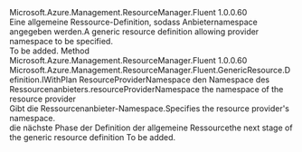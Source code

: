 <Type Name="IWithProviderNamespace" FullName="Microsoft.Azure.Management.ResourceManager.Fluent.GenericResource.Definition.IWithProviderNamespace">
  <TypeSignature Language="C#" Value="public interface IWithProviderNamespace" />
  <TypeSignature Language="ILAsm" Value=".class public interface auto ansi abstract IWithProviderNamespace" />
  <TypeSignature Language="DocId" Value="T:Microsoft.Azure.Management.ResourceManager.Fluent.GenericResource.Definition.IWithProviderNamespace" />
  <TypeSignature Language="VB.NET" Value="Public Interface IWithProviderNamespace" />
  <TypeSignature Language="F#" Value="type IWithProviderNamespace = interface" />
  <AssemblyInfo>
    <AssemblyName>Microsoft.Azure.Management.ResourceManager.Fluent</AssemblyName>
    <AssemblyVersion>1.0.0.60</AssemblyVersion>
  </AssemblyInfo>
  <Interfaces />
  <Docs>
    <summary>
            <span data-ttu-id="63854-101">Eine allgemeine Ressource-Definition, sodass Anbieternamespace angegeben werden.</span><span class="sxs-lookup"><span data-stu-id="63854-101">A generic resource definition allowing provider namespace to be specified.</span></span>
            </summary>
    <remarks>To be added.</remarks>
  </Docs>
  <Members>
    <Member MemberName="WithProviderNamespace">
      <MemberSignature Language="C#" Value="public Microsoft.Azure.Management.ResourceManager.Fluent.GenericResource.Definition.IWithPlan WithProviderNamespace (string resourceProviderNamespace);" />
      <MemberSignature Language="ILAsm" Value=".method public hidebysig newslot virtual instance class Microsoft.Azure.Management.ResourceManager.Fluent.GenericResource.Definition.IWithPlan WithProviderNamespace(string resourceProviderNamespace) cil managed" />
      <MemberSignature Language="DocId" Value="M:Microsoft.Azure.Management.ResourceManager.Fluent.GenericResource.Definition.IWithProviderNamespace.WithProviderNamespace(System.String)" />
      <MemberSignature Language="VB.NET" Value="Public Function WithProviderNamespace (resourceProviderNamespace As String) As IWithPlan" />
      <MemberSignature Language="F#" Value="abstract member WithProviderNamespace : string -&gt; Microsoft.Azure.Management.ResourceManager.Fluent.GenericResource.Definition.IWithPlan" Usage="iWithProviderNamespace.WithProviderNamespace resourceProviderNamespace" />
      <MemberType>Method</MemberType>
      <AssemblyInfo>
        <AssemblyName>Microsoft.Azure.Management.ResourceManager.Fluent</AssemblyName>
        <AssemblyVersion>1.0.0.60</AssemblyVersion>
      </AssemblyInfo>
      <ReturnValue>
        <ReturnType>Microsoft.Azure.Management.ResourceManager.Fluent.GenericResource.Definition.IWithPlan</ReturnType>
      </ReturnValue>
      <Parameters>
        <Parameter Name="resourceProviderNamespace" Type="System.String" />
      </Parameters>
      <Docs>
        <param name="resourceProviderNamespace"><span data-ttu-id="63854-102">ResourceProviderNamespace den Namespace des Ressourcenanbieters.</span><span class="sxs-lookup"><span data-stu-id="63854-102">resourceProviderNamespace the namespace of the resource provider</span></span></param>
        <summary>
            <span data-ttu-id="63854-103">Gibt die Ressourcenanbieter-Namespace.</span><span class="sxs-lookup"><span data-stu-id="63854-103">Specifies the resource provider's namespace.</span></span>
            </summary>
        <returns><span data-ttu-id="63854-104">die nächste Phase der Definition der allgemeine Ressource</span><span class="sxs-lookup"><span data-stu-id="63854-104">the next stage of the generic resource definition</span></span></returns>
        <remarks>To be added.</remarks>
      </Docs>
    </Member>
  </Members>
</Type>